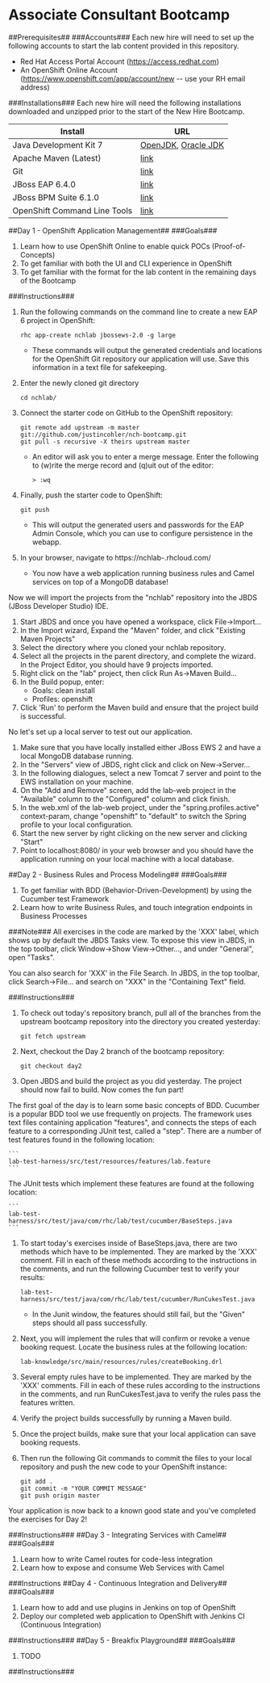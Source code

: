 # Associate Consultant Bootcamp #
##Prerequisites##
###Accounts###
Each new hire will need to set up the following accounts to start the lab content provided in this repository.

* Red Hat Access Portal Account (https://access.redhat.com)
* An OpenShift Online Account (https://www.openshift.com/app/account/new -- use your RH email address)

###Installations###
Each new hire will need the following installations downloaded and unzipped prior to the start of the New Hire Bootcamp.

Install				| URL
------------------------------- | ----------
Java Development Kit 7 			| [OpenJDK](http://openjdk.java.net/install/), [Oracle JDK](http://www.oracle.com/technetwork/java/javase/downloads/jdk7-downloads-1880260.html)
Apache Maven (Latest) 			| [link](http://maven.apache.org/download.cgi)
Git 							| [link](https://git-scm.com/downloads)
JBoss EAP 6.4.0 				| [link](https://access.redhat.com/jbossnetwork/restricted/listSoftware.html?downloadType=distributions&product=appplatform&version=6.1.0&productChanged=yes)
JBoss BPM Suite 6.1.0 			| [link](https://access.redhat.com/jbossnetwork/restricted/listSoftware.html?downloadType=distributions&product=bpm.suite&productChanged=yes)
OpenShift Command Line Tools 	| [link](https://developers.openshift.com/en/managing-client-tools.html)

##Day 1 - OpenShift Application Management##
###Goals###
1. Learn how to use OpenShift Online to enable quick POCs (Proof-of-Concepts)
1. To get familiar with both the UI and CLI experience in OpenShift
1. To get familiar with the format for the lab content in the remaining days of the Bootcamp

###Instructions###
1. Run the following commands on the command line to create a new EAP 6 project in OpenShift:

	```
	rhc app-create nchlab jbossews-2.0 -g large 
	```
	* These commands will output the generated credentials and locations for the OpenShift Git repository our application will use. Save this information in a text file for safekeeping.

1. Enter the newly cloned git directory
	```
	cd nchlab/ 
	```

1. Connect the starter code on GitHub to the OpenShift repository:
	```
	git remote add upstream -m master git://github.com/justincohler/nch-bootcamp.git 
	git pull -s recursive -X theirs upstream master 
	```
	* An editor will ask you to enter a merge message. Enter the following to (w)rite the merge record and (q)uit out of the editor:
		```
		> :wq 
		```

1. Finally, push the starter code to OpenShift: 
	```
	git push
	```
	* This will output the generated users and passwords for the EAP Admin Console, which you can use to configure persistence in the webapp.

1. In your browser, navigate to https://nchlab-<YOUR-DOMAIN>.rhcloud.com/
	* You now have a web application running business rules and Camel services on top of a MongoDB database!

Now we will import the projects from the "nchlab" repository into the JBDS (JBoss Developer Studio) IDE.

1. Start JBDS and once you have opened a workspace, click File->Import...
1. In the Import wizard, Expand the "Maven" folder, and click "Existing Maven Projects"
1. Select the directory where you cloned your nchlab repository.
1. Select all the projects in the parent directory, and complete the wizard. In the Project Editor, you should have 9 projects imported.
1. Right click on the "lab" project, then click Run As->Maven Build...
1. In the Build popup, enter:
	* Goals: clean install
	* Profiles: openshift
1. Click 'Run' to perform the Maven build and ensure that the project build is successful.

No let's set up a local server to test out our application.

1. Make sure that you have locally installed either JBoss EWS 2 and have a local MongoDB database running.
2. In the "Servers" view of JBDS, right click and click on New->Server...
3. In the following dialogues, select a new Tomcat 7 server and point to the EWS installation on your machine.
4. On the "Add and Remove" screen, add the lab-web project in the "Available" column to the "Configured" column and click finish.
5. In the web.xml of the lab-web project, under the "spring.profiles.active" context-param, change "openshift" to "default" to switch the Spring profile to your local configuration.
6. Start the new server by right clicking on the new server and clicking "Start"
7. Point to localhost:8080/ in your web browser and you should have the application running on your local machine with a local database.

##Day 2 - Business Rules and Process Modeling##
###Goals###
1. To get familiar with BDD (Behavior-Driven-Development) by using the Cucumber test Framework
1. Learn how to write Business Rules, and touch integration endpoints in Business Processes

###Note###
All exercises in the code are marked by the 'XXX' label, which shows up by default the JBDS Tasks view. To expose this view in JBDS, in the top toolbar, click Window->Show View->Other..., and under "General", open "Tasks".

You can also search for 'XXX' in the File Search. In JBDS, in the top toolbar, click Search->File... and search on "XXX" in the "Containing Text" field.

###Instructions###
1. To check out today's repository branch, pull all of the branches from the upstream bootcamp repository into the directory you created yesterday:
	```
	git fetch upstream
	```
1. Next, checkout the Day 2 branch of the bootcamp repository:
	```
	git checkout day2
	```
1. Open JBDS and build the project as you did yesterday. The project should now fail to build. Now comes the fun part!

The first goal of the day is to learn some basic concepts of BDD. Cucumber is a popular BDD tool we use frequently on projects. The framework uses text files containing application "features", and connects the steps of each feature to a corresponding JUnit test, called a "step". There are a number of test features found in the following location:  

	```
	lab-test-harness/src/test/resources/features/lab.feature  
 	```

The JUnit tests which implement these features are found at the following location:

	```
	lab-test-harness/src/test/java/com/rhc/lab/test/cucumber/BaseSteps.java
	```

1. To start today's exercises inside of BaseSteps.java, there are two methods which have to be implemented. They are marked by the 'XXX' comment. Fill in each of these methods according to the instructions in the comments, and run the following Cucumber test to verify your results: 

	```
	lab-test-harness/src/test/java/com/rhc/lab/test/cucumber/RunCukesTest.java
	```
	* In the Junit window, the features should still fail, but the "Given" steps should all pass successfully.

2. Next, you will implement the rules that will confirm or revoke a venue booking request. Locate the business rules at the following location:  
	```
	lab-knowledge/src/main/resources/rules/createBooking.drl
	```

3. Several empty rules have to be implemented. They are marked by the 'XXX' comments. Fill in each of these rules according to the instructions in the comments, and run RunCukesTest.java to verify the rules pass the features written. 

4. Verify the project builds successfully by running a Maven build.

5. Once the project builds, make sure that your local application can save booking requests. 
6. Then run the following Git commands to commit the files to your local repository and push the new code to your OpenShift instance: 
	```
	git add . 
	git commit -m "YOUR COMMIT MESSAGE" 
	git push origin master 
	```

Your application is now back to a known good state and you've completed the exercises for Day 2!

###Instructions###
##Day 3 - Integrating Services with Camel##
###Goals###
1. Learn how to write Camel routes for code-less integration
1. Learn how to expose and consume Web Services with Camel

###Instructions
##Day 4 - Continuous Integration and Delivery##
###Goals###
1. Learn how to add and use plugins in Jenkins on top of OpenShift
1. Deploy our completed web application to OpenShift with Jenkins CI (Continuous Integration)

###Instructions###
##Day 5 - Breakfix Playground##
###Goals###
1. TODO

###Instructions###
